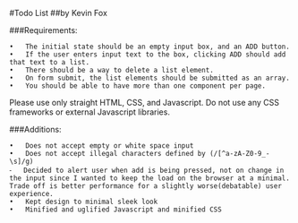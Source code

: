 
#Todo List
##by Kevin Fox


###Requirements:

	•	The initial state should be an empty input box, and an ADD button.
	•	If the user enters input text to the box, clicking ADD should add that text to a list.
	•	There should be a way to delete a list element.
	•	On form submit, the list elements should be submitted as an array.
	•	You should be able to have more than one component per page.

Please use only straight HTML, CSS, and Javascript. Do not use any CSS frameworks or external Javascript libraries.

###Additions:

	•	Does not accept empty or white space input
	•	Does not accept illegal characters defined by (/[^a-zA-Z0-9_-\s]/g)
	⁃	Decided to alert user when add is being pressed, not on change in the input since I wanted to keep the load on the browser at a minimal. Trade off is better performance for a slightly worse(debatable) user experience. 
	•	Kept design to minimal sleek look
	•	Minified and uglified Javascript and minified CSS
